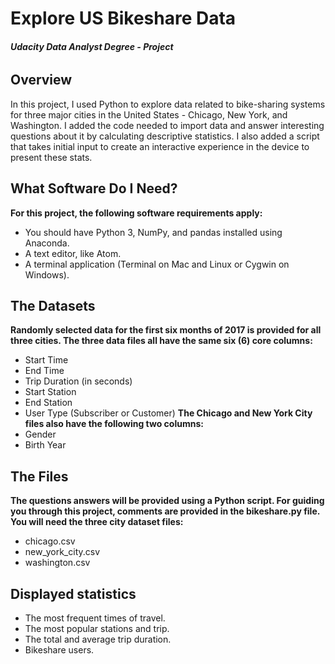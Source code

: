 # Explore US Bikeshare Data
###### **Udacity Data Analyst Degree - Project**
## Overview
In this project, I used Python to explore data related to bike-sharing systems for three major cities in the United States - Chicago, New York, and Washington. I added the code needed to import data and answer interesting questions about it by calculating descriptive statistics. I also added a script that takes initial input to create an interactive experience in the device to present these stats.

## What Software Do I Need?

**For this project, the following software requirements apply:**
- You should have Python 3, NumPy, and pandas installed using Anaconda.
- A text editor, like Atom.
- A terminal application (Terminal on Mac and Linux or Cygwin on Windows).

## The Datasets
**Randomly selected data for the first six months of 2017 is provided for all three cities. The three data files all have the same six (6) core columns:**
- Start Time 
- End Time 
- Trip Duration (in seconds)
- Start Station 
- End Station 
- User Type (Subscriber or Customer)
**The Chicago and New York City files also have the following two columns:**
- Gender
- Birth Year

## The Files
**The questions answers will be provided using a Python script. For guiding you through this project, comments are provided in the bikeshare.py file. You will need the three city dataset files:**
- chicago.csv
- new_york_city.csv
- washington.csv

## Displayed statistics
- The most frequent times of travel.
- The most popular stations and trip.
- The total and average trip duration.
- Bikeshare users.
